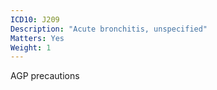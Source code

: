```yaml
---
ICD10: J209
Description: "Acute bronchitis, unspecified"
Matters: Yes
Weight: 1
---
```

AGP precautions
